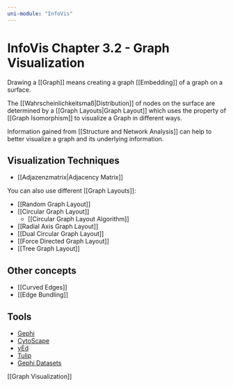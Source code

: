 ```yaml
---
uni-module: "InfoVis"
---
```


# InfoVis Chapter 3.2 - Graph Visualization

Drawing a [[Graph]] means creating a graph [[Embedding]] of a graph on a surface.

The [[Wahrscheinlichkeitsmaß|Distribution]] of nodes on the surface are determined by a [[Graph Layouts|Graph Layout]] which uses the property of [[Graph Isomorphism]] to visualize a Graph in different ways.

Information gained from [[Structure and Network Analysis]] can help to better visualize a graph and its underlying information.

## Visualization Techniques

- [[Adjazenzmatrix|Adjacency Matrix]]

You can also use different [[Graph Layouts]]:

- [[Random Graph Layout]]
- [[Circular Graph Layout]]
  - [[Circular Graph Layout Algorithm]]
- [[Radial Axis Graph Layout]]
- [[Dual Circular Graph Layout]]
- [[Force Directed Graph Layout]]
- [[Tree Graph Layout]]

## Other concepts

- [[Curved Edges]]
- [[Edge Bundling]]

## Tools

- [Gephi](https://gephi.org/users/download/)
- [CytoScape](https://cytoscape.org)
- [yEd](https://www.yworks.com/products/yed)
- [Tulip](https://tulip.labri.fr/site/)
- [Gephi Datasets](https://github.com/gephi/gephi/wiki/Datasets)

[[Graph Visualization]]
